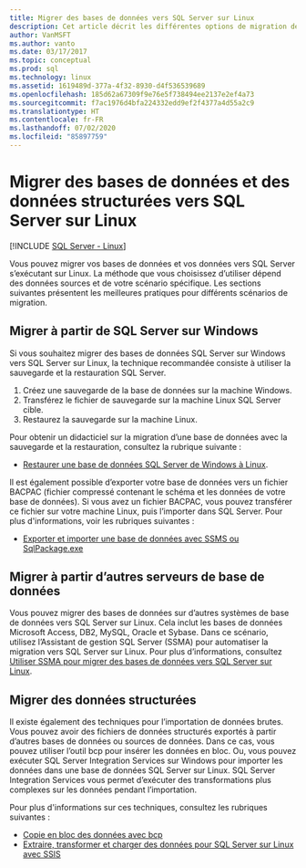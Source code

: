 ```yaml
---
title: Migrer des bases de données vers SQL Server sur Linux
description: Cet article décrit les différentes options de migration des bases de données et des données vers SQL Server sur Linux.
author: VanMSFT
ms.author: vanto
ms.date: 03/17/2017
ms.topic: conceptual
ms.prod: sql
ms.technology: linux
ms.assetid: 1619489d-377a-4f32-8930-d4f536539689
ms.openlocfilehash: 185d62a67309f9e76e5f738494ee2137e2ef4a73
ms.sourcegitcommit: f7ac1976d4bfa224332edd9ef2f4377a4d55a2c9
ms.translationtype: HT
ms.contentlocale: fr-FR
ms.lasthandoff: 07/02/2020
ms.locfileid: "85897759"
---
```

# <a name="migrate-databases-and-structured-data-to-sql-server-on-linux"></a>Migrer des bases de données et des données structurées vers SQL Server sur Linux 

[!INCLUDE [SQL Server - Linux](../includes/applies-to-version/sql-linux.md)]

Vous pouvez migrer vos bases de données et vos données vers SQL Server s’exécutant sur Linux. La méthode que vous choisissez d’utiliser dépend des données sources et de votre scénario spécifique. Les sections suivantes présentent les meilleures pratiques pour différents scénarios de migration.

## <a name="migrate-from-sql-server-on-windows"></a>Migrer à partir de SQL Server sur Windows
Si vous souhaitez migrer des bases de données SQL Server sur Windows vers SQL Server sur Linux, la technique recommandée consiste à utiliser la sauvegarde et la restauration SQL Server.

1. Créez une sauvegarde de la base de données sur la machine Windows.
2. Transférez le fichier de sauvegarde sur la machine Linux SQL Server cible.
3. Restaurez la sauvegarde sur la machine Linux. 

Pour obtenir un didacticiel sur la migration d’une base de données avec la sauvegarde et la restauration, consultez la rubrique suivante :

- [Restaurer une base de données SQL Server de Windows à Linux](sql-server-linux-migrate-restore-database.md).

Il est également possible d’exporter votre base de données vers un fichier BACPAC (fichier compressé contenant le schéma et les données de votre base de données). Si vous avez un fichier BACPAC, vous pouvez transférer ce fichier sur votre machine Linux, puis l’importer dans SQL Server. Pour plus d'informations, voir les rubriques suivantes :

- [Exporter et importer une base de données avec SSMS ou SqlPackage.exe](sql-server-linux-migrate-ssms.md)

## <a name="migrate-from-other-database-servers"></a>Migrer à partir d’autres serveurs de base de données
Vous pouvez migrer des bases de données sur d’autres systèmes de base de données vers SQL Server sur Linux. Cela inclut les bases de données Microsoft Access, DB2, MySQL, Oracle et Sybase. Dans ce scénario, utilisez l’Assistant de gestion SQL Server (SSMA) pour automatiser la migration vers SQL Server sur Linux. Pour plus d’informations, consultez [Utiliser SSMA pour migrer des bases de données vers SQL Server sur Linux](sql-server-linux-migrate-ssma.md).  

## <a name="migrate-structured-data"></a>Migrer des données structurées
Il existe également des techniques pour l’importation de données brutes. Vous pouvez avoir des fichiers de données structurés exportés à partir d’autres bases de données ou sources de données. Dans ce cas, vous pouvez utiliser l’outil bcp pour insérer les données en bloc. Ou, vous pouvez exécuter SQL Server Integration Services sur Windows pour importer les données dans une base de données SQL Server sur Linux. SQL Server Integration Services vous permet d’exécuter des transformations plus complexes sur les données pendant l’importation. 

Pour plus d'informations sur ces techniques, consultez les rubriques suivantes :

- [Copie en bloc des données avec bcp](sql-server-linux-migrate-bcp.md)
- [Extraire, transformer et charger des données pour SQL Server sur Linux avec SSIS](sql-server-linux-migrate-ssis.md) 
